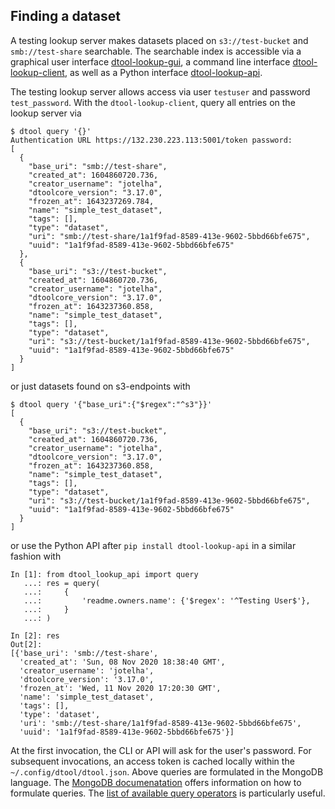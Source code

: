 ## Finding a dataset

A testing lookup server makes datasets placed on `s3://test-bucket` and `smb://test-share` 
searchable. The searchable index is accessible via 
a graphical user interface [dtool-lookup-gui](https://github.com/IMTEK-Simulation/dtool-lookup-gui),
a command line interface [dtool-lookup-client](https://github.com/jic-dtool/dtool-lookup-client), 
as well as a Python interface [dtool-lookup-api](https://github.com/IMTEK-Simulation/dtool-lookup-api).

The testing lookup server allows access via user `testuser` and password `test_password`. With the `dtool-lookup-client`, query all entries on the lookup server
via 

```console
$ dtool query '{}'
Authentication URL https://132.230.223.113:5001/token password:
[
  {
    "base_uri": "smb://test-share",
    "created_at": 1604860720.736,
    "creator_username": "jotelha",
    "dtoolcore_version": "3.17.0",
    "frozen_at": 1643237269.784,
    "name": "simple_test_dataset",
    "tags": [],
    "type": "dataset",
    "uri": "smb://test-share/1a1f9fad-8589-413e-9602-5bbd66bfe675",
    "uuid": "1a1f9fad-8589-413e-9602-5bbd66bfe675"
  },
  {
    "base_uri": "s3://test-bucket",
    "created_at": 1604860720.736,
    "creator_username": "jotelha",
    "dtoolcore_version": "3.17.0",
    "frozen_at": 1643237360.858,
    "name": "simple_test_dataset",
    "tags": [],
    "type": "dataset",
    "uri": "s3://test-bucket/1a1f9fad-8589-413e-9602-5bbd66bfe675",
    "uuid": "1a1f9fad-8589-413e-9602-5bbd66bfe675"
  }
]
```

or just datasets found on s3-endpoints with

```console
$ dtool query '{"base_uri":{"$regex":"^s3"}}'
[
  {
    "base_uri": "s3://test-bucket",
    "created_at": 1604860720.736,
    "creator_username": "jotelha",
    "dtoolcore_version": "3.17.0",
    "frozen_at": 1643237360.858,
    "name": "simple_test_dataset",
    "tags": [],
    "type": "dataset",
    "uri": "s3://test-bucket/1a1f9fad-8589-413e-9602-5bbd66bfe675",
    "uuid": "1a1f9fad-8589-413e-9602-5bbd66bfe675"
  }
]
```

or use the Python API after `pip install dtool-lookup-api` in a similar fashion with

```ipython
In [1]: from dtool_lookup_api import query
   ...: res = query(
   ...:     {
   ...:         'readme.owners.name': {'$regex': '^Testing User$'},
   ...:     }
   ...: )

In [2]: res
Out[2]:
[{'base_uri': 'smb://test-share',
  'created_at': 'Sun, 08 Nov 2020 18:38:40 GMT',
  'creator_username': 'jotelha',
  'dtoolcore_version': '3.17.0',
  'frozen_at': 'Wed, 11 Nov 2020 17:20:30 GMT',
  'name': 'simple_test_dataset',
  'tags': [],
  'type': 'dataset',
  'uri': 'smb://test-share/1a1f9fad-8589-413e-9602-5bbd66bfe675',
  'uuid': '1a1f9fad-8589-413e-9602-5bbd66bfe675'}]
```

At the first invocation, the CLI or API will ask for the user's password. For subsequent invocations, an access token is cached locally within the `~/.config/dtool/dtool.json`. 
Above queries are formulated in the MongoDB language. The [MongoDB documenatation](https://docs.mongodb.com/manual/introduction/) offers information on how to formulate queries. The [list of available query operators](https://docs.mongodb.com/manual/reference/operator/query/) is particularly useful. 
